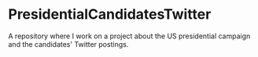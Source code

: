 # PresidentialCandidatesTwitter
A repository where I work on a project about the US presidential campaign and the candidates' Twitter postings.
